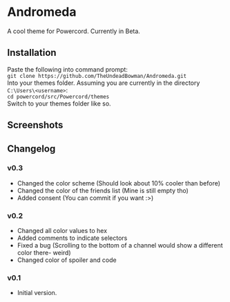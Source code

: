 # Andromeda

A cool theme for Powercord. Currently in Beta.

## Installation

Paste the following into command prompt:  
`git clone https://github.com/TheUndeadBowman/Andromeda.git`  
Into your themes folder. Assuming you are currently in the directory `C:\Users\<username>`:  
`cd powercord/src/Powercord/themes`  
Switch to your themes folder like so.  

## Screenshots



## Changelog

### v0.3

- Changed the color scheme (Should look about 10% cooler than before)
- Changed the color of the friends list (Mine is still empty tho)
- Added consent (You can commit if you want :>)

### v0.2

- Changed all color values to hex
- Added comments to indicate selectors
- Fixed a bug (Scrolling to the bottom of a channel would show a different color there- weird)
- Changed color of spoiler and code

### v0.1

- Initial version.
